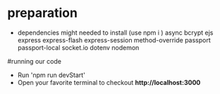 # preparation
- dependencies might needed to install (use npm i )
async bcrypt ejs express express-flash express-session method-override passport passport-local socket.io dotenv nodemon

#running our code
- Run 'npm run devStart'
- Open your favorite terminal to checkout **http://localhost:3000**
